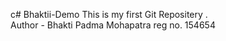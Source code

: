 c# Bhaktii-Demo
This is my first Git Repositery .
<br>
Author - Bhakti Padma Mohapatra 
reg no. 154654
